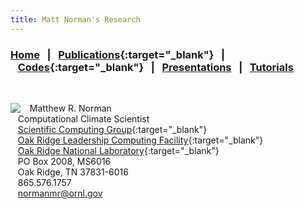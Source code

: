 ```yaml
---
title: Matt Norman's Research
---
```


### [Home](https://mrnorman.github.io)&nbsp;&nbsp;&nbsp;|&nbsp;&nbsp;&nbsp;[Publications](https://scholar.google.com/citations?user=rfPcopcAAAAJ&hl=en){:target="_blank"}&nbsp;&nbsp;&nbsp;|&nbsp;&nbsp;&nbsp;[Codes](https://github.com/mrnorman?tab=repositories){:target="_blank"}&nbsp;&nbsp;&nbsp;|&nbsp;&nbsp;&nbsp;[Presentations]()&nbsp;&nbsp;&nbsp;|&nbsp;&nbsp;&nbsp;[Tutorials]()

<br />

<img src="https://mrnorman.github.io/norman-200.jpg" align="left">&nbsp;&nbsp;&nbsp;Matthew R. Norman<br />
&nbsp;&nbsp;&nbsp;Computational Climate Scientist<br />
&nbsp;&nbsp;&nbsp;[Scientific Computing Group](https://www.olcf.ornl.gov/about-olcf/olcf-groups/scientific-computing){:target="_blank"}<br />
&nbsp;&nbsp;&nbsp;[Oak Ridge Leadership Computing Facility](https://www.olcf.ornl.gov){:target="_blank"}<br />
&nbsp;&nbsp;&nbsp;[Oak Ridge National Laboratory](https://www.ornl.gov){:target="_blank"}<br />
&nbsp;&nbsp;&nbsp;PO Box 2008, MS6016<br />
&nbsp;&nbsp;&nbsp;Oak Ridge, TN 37831-6016<br />
&nbsp;&nbsp;&nbsp;865.576.1757<br />
&nbsp;&nbsp;&nbsp;[normanmr@ornl.gov](mailto:normanmr@ornl.gov)
    

